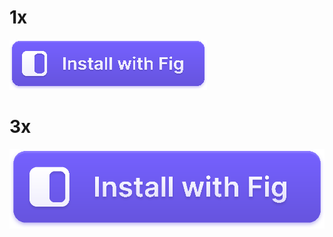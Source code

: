 # 1x

<a href="https://fig.io/plugins/other/fzf-marks_urbainvaes" target="_blank"><img src="2x.svg" /></a>

# 3x
<a href="https://fig.io/plugins/other/fzf-marks_urbainvaes" target="_blank"><img src="3x.svg" /></a>
